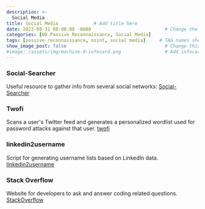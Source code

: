```yaml
---
description: >-
  Social Media
title: Social Media             # Add title here
date: 2022-08-31 08:00:00 -0600                           # Change the date to match completion date
categories: [08 Passive Reconnaissance, Social Media]                     # Change Templates to Writeup
tags: [passive reconnaissance, osint, social media]     # TAG names should always be lowercase; replace template with writeup, and add relevant tags
show_image_post: false                                    # Change this to true
#image: /assets/img/machine-0-infocard.png                # Add infocard image here for post preview image
---
```

### Social-Searcher
Useful resource to gather info from several social networks:
[Social-Searcher](https://www.social-searcher.com)

### Twofi
Scans a user's Twitter feed and generates a personalized wordlist used for password attacks against that user.
[twofi](https://digi.ninja/projects/twofi.php)

### linkedin2username
Script for generating username lists based on LinkedIn data.
[linkedin2username](https://github.com/initstring/linkedin2username)

### Stack Overflow
Website for developers to ask and answer coding related questions.
[StackOverflow](https://stackoverflow.com)
